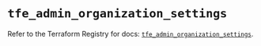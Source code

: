# `tfe_admin_organization_settings`

Refer to the Terraform Registry for docs: [`tfe_admin_organization_settings`](https://registry.terraform.io/providers/hashicorp/tfe/0.68.0/docs/resources/admin_organization_settings).
